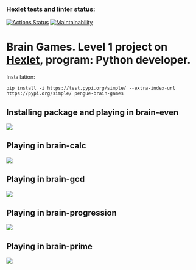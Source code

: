 ### Hexlet tests and linter status:
[![Actions Status](https://github.com/Pengue/python-project-49/workflows/hexlet-check/badge.svg)](https://github.com/Pengue/python-project-49/actions)
[![Maintainability](https://api.codeclimate.com/v1/badges/26cbe53cff2aa1026fef/maintainability)](https://codeclimate.com/github/Pengue/python-project-49)

# Brain Games. Level 1 project on [Hexlet](https://ru.hexlet.io/professions/python/projects/49), program: Python developer.

Installation:

`pip install -i https://test.pypi.org/simple/ --extra-index-url https://pypi.org/simple/ pengue-brain-games`

## Installing package and playing in brain-even
<a href="https://asciinema.org/a/560367" target="_blank"><img src="https://asciinema.org/a/560367.svg" /></a>

## Playing in brain-calc
<a href="https://asciinema.org/a/560369" target="_blank"><img src="https://asciinema.org/a/560369.svg" /></a>

## Playing in brain-gcd
<a href="https://asciinema.org/a/560376" target="_blank"><img src="https://asciinema.org/a/560376.svg" /></a>

## Playing in brain-progression
<a href="https://asciinema.org/a/560350" target="_blank"><img src="https://asciinema.org/a/560350.svg" /></a>

## Playing in brain-prime
<a href="https://asciinema.org/a/560358" target="_blank"><img src="https://asciinema.org/a/560358.svg" /></a>